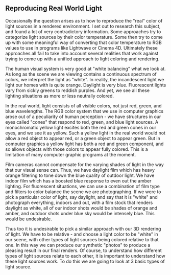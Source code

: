 ## Reproducing Real World Light
Occasionally the question arises as to how to reproduce the "real" color of light sources in a rendered environment. I set out to research this subject, and found a lot of very contradictory information. Some approaches try to categorize light sources by their color temperature. Some then try to come up with some meaningful way of converting that color temperature to RGB values to use in programs like Lightwave or Cinema 4D. Ultimately these approaches all fail to take into account several realities that work against trying to come up with a unified approach to light coloring and rendering.

The human visual system is very good at "white balancing" what we look at. As long as the scene we are viewing contains a continuous spectrum of colors, we interpret the light as "white". In reality, the incandescent light we light our homes with is quite orange. Daylight is very blue. Fluorescent lights vary from sickly greens to reddish purples. And yet, we see all these lighting situations as more or less neutrally colored.

In the real world, light consists of all visible colors, not just red, green, and blue wavelengths. The RGB color system that we use in computer graphics arose out of a peculiarity of human perception - we have structures in our eyes called "cones" that respond to red, green, and blue light sources. A monochromatic yellow light excites both the red and green cones in our eyes, and we see it as yellow. Such a yellow light in the real world would not allow a red object to appear red, or a green object to appear green. But in computer graphics a yellow light has both a red and green component, and so allows objects with those colors to appear fully colored. This is a limitation of many computer graphic programs at the moment.

Film cameras cannot compensate for the varying shades of light in the way that our visual sense can. Thus, we have daylight film which has heavy orange filtering to tone down the blue quality of outdoor light. We have indoor film which has a boosted blue response to even out the amber lighting. For fluorescent situations, we can use a combination of film type and filters to color balance the scene we are photographing. If we were to pick a particular color of light, say daylight, and say that it is "white" and photograph everything, indoors and out, with a film stock that renders daylight as white, all of our indoor shots would be shades of orange and amber, and outdoor shots under blue sky would be intensely blue. This would be undesirable.

Thus too it is undesirable to pick a similar approach with our 3D rendering of light. We have to be relative - and choose a light color to be "white" in our scene, with other types of light sources being colored relative to that one. In this way we can produce our synthetic "photos" to produce a pleasing result in our final renders. Of course, to understand how different types of light sources relate to each other, it is important to understand how these light sources work. To do this we are going to look at 3 basic types of light source.